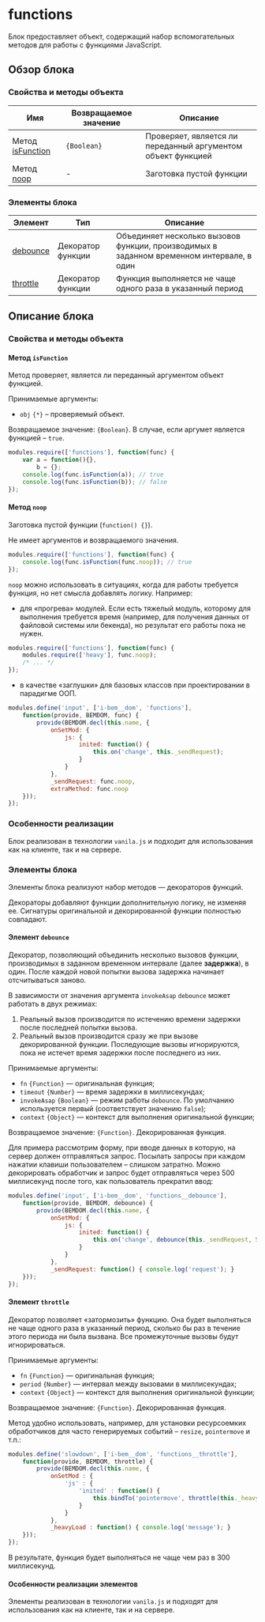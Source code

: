 # functions

Блок предоставляет объект, содержащий набор вспомогательных методов для работы с функциями JavaScript.

## Обзор блока

### Свойства и методы объекта

| Имя | Возвращаемое значение | Описание |
| -------- | --- | -------- |
| Метод <a href="#fields-isFunction">isFunction</a> |  <code>{Boolean}</code> | Проверяет, является ли переданный аргументом объект функцией |
| Метод <a href="#fields-noop">noop</a> | - | Заготовка пустой функции |


### Элементы блока

| Элемент | Тип | Описание |
| --------| --------------------- | -------- |
| <a href="#elems-debounce">debounce</a> | Декоратор функции | Объединяет несколько вызовов функции, производимых в заданном временном интервале, в один|
| <a href="#elems-throttle">throttle</a> | Декоратор функции | Функция выполняется не чаще одного раза в указанный период |


## Описание блока

<a name="fields"></a>
### Свойства и методы объекта

<a name="fields-isFunction"></a>
#### Метод `isFunction`

Метод проверяет, является ли переданный аргументом объект функцией.  

Принимаемые аргументы: 

* `obj` `{*}` – проверяемый объект.

Возвращаемое значение: `{Boolean}`. В случае, если аргумет является функцией – `true`.

```js
modules.require(['functions'], function(func) {
    var a = function(){},
        b = {};
    console.log(func.isFunction(a)); // true
    console.log(func.isFunction(b)); // false
});
```


<a name="fields-noop"></a>
#### Метод `noop`

Заготовка пустой функции (`function() {}`).

Не имеет аргументов и возвращаемого значения.

```js
modules.require(['functions'], function(func) {
    console.log(func.isFunction(func.noop)); // true
});
```


`noop` можно использовать в ситуациях, когда для работы требуется функция, но нет смысла добавлять логику. Например:
* для «прогрева» модулей. Если есть тяжелый модуль, которому для выполнения требуется время (например, для получения данных от файловой системы или бекенда), но результат его работы пока не нужен.

```js
modules.require(['functions'], function(func) {
    modules.require(['heavy'], func.noop);
    /* ... */ 
});
```


* в качестве «заглушки» для базовых классов при проектировании в парадигме ООП.

```js
modules.define('input', ['i-bem__dom', 'functions'], 
    function(provide, BEMDOM, func) {
        provide(BEMDOM.decl(this.name, {
            onSetMod: {
                js: {
                    inited: function() {
                        this.on('change', this._sendRequest);
                    }
                }
            },
            _sendRequest: func.noop,
            extraMethod: func.noop
    }));
});
```


<a name="implement"></a>
### Особенности реализации

Блок реализован в технологии `vanila.js` и подходит для использования как на клиенте, так и на сервере.

<a name="elems"></a>
### Элементы блока

Элементы блока реализуют набор методов — декораторов функций.

Декораторы добавляют функции дополнительную логику, не изменяя ее. Сигнатуры оригинальной и декорированной функции полностью совпадают.

<a name="elems-debounce"></a>
#### Элемент `debounce`

Декоратор, позволяющий объединить несколько вызовов функции, производимых в заданном временном интервале (далее **задержка**), в один. После каждой новой попытки вызова задержка начинает отсчитываться заново. 

В зависимости от значения аргумента `invokeAsap` `debounce` может работать в двух режимах:

1. Реальный вызов производится по истечению времени задержки после последней попытки вызова.
2. Реальный вызов производится сразу же при вызове декорированной функции. Последующие вызовы игнорируются, пока не истечет время задержки после последнего из них.

Принимаемые аргументы:

* `fn` `{Function}` — оригинальная функция;
* `timeout` `{Number}` — время задержки в миллисекундах;
* `invokeAsap` `{Boolean}` — режим работы `debounce`. По умолчанию используется первый (соответствует значению `false`);
* `context` `{Object}` — контекст для выполнения оригинальной функции;

Возвращаемое значение: `{Function}`. Декорированная функция.

Для примера рассмотрим форму, при вводе данных в которую, на сервер должен отправляться запрос. Посылать запросы при каждом нажатии клавиши пользователем – слишком затратно. Можно декорировать обработчик и запрос будет отправляться через 500 миллисекунд после того, как пользователь прекратил ввод:

```js
modules.define('input', ['i-bem__dom', 'functions__debounce'], 
    function(provide, BEMDOM, debounce) {
        provide(BEMDOM.decl(this.name, {
            onSetMod: {
                js: {
                    inited: function() {
                        this.on('change', debounce(this._sendRequest, 500));
                    }
                }
            },
            _sendRequest: function() { console.log('request'); }
    }));
});
```


<a name="elems-throttle"></a>
#### Элемент `throttle`

Декоратор позволяет «затормозить» функцию. Она будет выполняться не чаще одного раза в указанный период, сколько бы раз в течение этого периода ни была вызвана. Все промежуточные вызовы будут игнорироваться.

Принимаемые аргументы:

* `fn` `{Function}` — оригинальная функция;
* `period` `{Number}` — интервал между вызовами в миллисекундах;
* `context` `{Object}` — контекст для выполнения оригинальной функции;

Возвращаемое значение: `{Function}`. Декорированная функция.

Метод удобно использовать, например, для установки ресурсоемких обработчиков для часто генерируемых событий – `resize`, `pointermove` и т.п.:

```js
modules.define('slowdown', ['i-bem__dom', 'functions__throttle'], 
    function(provide, BEMDOM, throttle) {
        provide(BEMDOM.decl(this.name, {
            onSetMod : {
                'js' : {
                    'inited' : function() { 
                        this.bindTo('pointermove', throttle(this._heavyLoad, 300)); 
                    }
                }
            },
            _heavyLoad : function() { console.log('message'); }
    }));
});
```

В результате, функция будет выполняться не чаще чем раз в 300 миллисекунд.

<a name="implement-elems"></a>
#### Особенности реализации элементов

Элементы реализован в технологии `vanila.js` и подходят для использования как на клиенте, так и на сервере.
